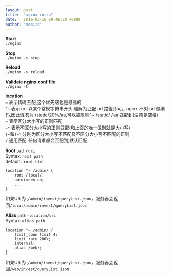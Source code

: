 ```yaml
---
layout: post
title:  "nginx intro"
date:   2016-03-16 09:46:20 +0800
author: "mesird"
---
```

**Start**  
`./nginx`

**Stop**  
`./nginx -s stop`

**Reload**  
`./nginx -s reload`

**Validate nginx.conf file**  
`./nginx -t`

**location**  
`=` 表示精确匹配,这个优先级也是最高的  
`^~` 表示 uri 以某个常规字符串开头,理解为匹配 url 路径即可。nginx 不对 url 做编码,因此请求为 /static/20%/aa,可以被规则^~ /static/ /aa 匹配到(注意是空格)  
`~` 表示区分大小写的正则匹配  
`~*` 表示不区分大小写的正则匹配(和上面的唯一区别就是大小写)  
`!~`和`!~*` 分别为区分大小写不匹配及不区分大小写不匹配的正则  
`/` 通用匹配,任何请求都会匹配到,默认匹配


**Root** `path/uri`  
Syntax: `root path`  
default : `root html`  
```
location ^~ /admin/ {
    root /local/;
    autoindex on;
    ...
}
```  
如果URI为 `/admin/invest/queryList.json`，服务器会返回`/local/admin/invest/queryList.json` 

**Alias** `path-location/uri`  
Syntax: `alias path`  
```
location ^~ /admin/ {
    limit_conn limit 4;
    limit_rate 200k;
    internal;
    alias /web/;
}
```   
如果URI为 `/admin/invest/queryList.json`，服务器会返回`/web/invest/queryList.json`